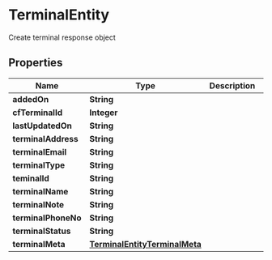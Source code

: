 

# TerminalEntity

Create terminal response object

## Properties

| Name | Type | Description | Notes |
|------------ | ------------- | ------------- | -------------|
|**addedOn** | **String** |  |  [optional] |
|**cfTerminalId** | **Integer** |  |  [optional] |
|**lastUpdatedOn** | **String** |  |  [optional] |
|**terminalAddress** | **String** |  |  [optional] |
|**terminalEmail** | **String** |  |  [optional] |
|**terminalType** | **String** |  |  [optional] |
|**teminalId** | **String** |  |  [optional] |
|**terminalName** | **String** |  |  [optional] |
|**terminalNote** | **String** |  |  [optional] |
|**terminalPhoneNo** | **String** |  |  [optional] |
|**terminalStatus** | **String** |  |  [optional] |
|**terminalMeta** | [**TerminalEntityTerminalMeta**](TerminalEntityTerminalMeta.md) |  |  [optional] |



